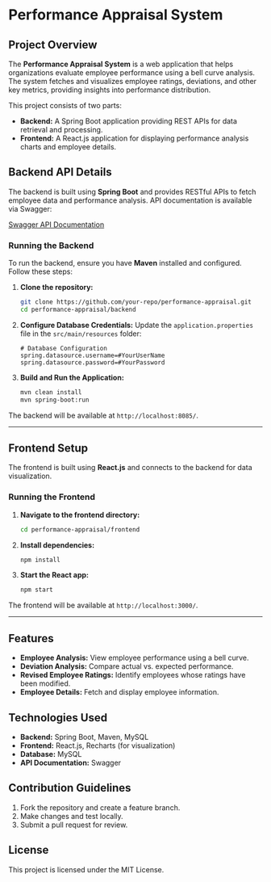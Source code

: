 # Performance Appraisal System

## Project Overview
The **Performance Appraisal System** is a web application that helps organizations evaluate employee performance using a bell curve analysis. The system fetches and visualizes employee ratings, deviations, and other key metrics, providing insights into performance distribution.

This project consists of two parts:
- **Backend:** A Spring Boot application providing REST APIs for data retrieval and processing.
- **Frontend:** A React.js application for displaying performance analysis charts and employee details.

## Backend API Details
The backend is built using **Spring Boot** and provides RESTful APIs to fetch employee data and performance analysis. API documentation is available via Swagger:

[Swagger API Documentation](http://localhost:8085/swagger-ui/index.html#/)

### Running the Backend
To run the backend, ensure you have **Maven** installed and configured. Follow these steps:

1. **Clone the repository:**
   ```sh
   git clone https://github.com/your-repo/performance-appraisal.git
   cd performance-appraisal/backend
   ```

2. **Configure Database Credentials:**
   Update the `application.properties` file in the `src/main/resources` folder:

   ```properties
   # Database Configuration
   spring.datasource.username=#YourUserName
   spring.datasource.password=#YourPassword
   ```

3. **Build and Run the Application:**
   ```sh
   mvn clean install
   mvn spring-boot:run
   ```

The backend will be available at `http://localhost:8085/`.

---

## Frontend Setup
The frontend is built using **React.js** and connects to the backend for data visualization.

### Running the Frontend

1. **Navigate to the frontend directory:**
   ```sh
   cd performance-appraisal/frontend
   ```

2. **Install dependencies:**
   ```sh
   npm install
   ```

3. **Start the React app:**
   ```sh
   npm start
   ```

The frontend will be available at `http://localhost:3000/`.

---

## Features
- **Employee Analysis:** View employee performance using a bell curve.
- **Deviation Analysis:** Compare actual vs. expected performance.
- **Revised Employee Ratings:** Identify employees whose ratings have been modified.
- **Employee Details:** Fetch and display employee information.

## Technologies Used
- **Backend:** Spring Boot, Maven, MySQL
- **Frontend:** React.js, Recharts (for visualization)
- **Database:** MySQL
- **API Documentation:** Swagger

## Contribution Guidelines
1. Fork the repository and create a feature branch.
2. Make changes and test locally.
3. Submit a pull request for review.

## License
This project is licensed under the MIT License.

